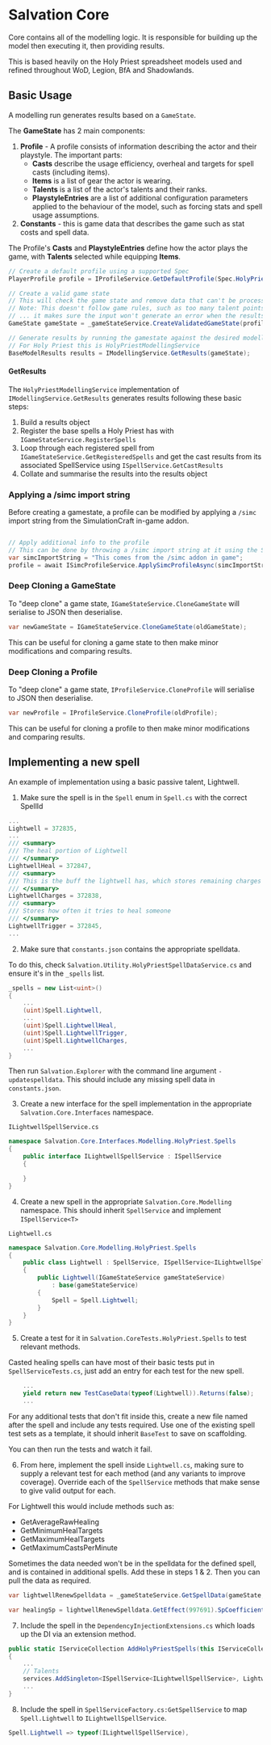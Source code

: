 ﻿# Salvation Core

Core contains all of the modelling logic. It is responsible for building up the model then executing it, then providing results.

This is based heavily on the Holy Priest spreadsheet models used and refined throughout WoD, Legion, BfA and Shadowlands.

## Basic Usage

A modelling run generates results based on a `GameState`.

The **GameState** has 2 main components:

1. **Profile** - A profile consists of information describing the actor and their playstyle. The important parts:
   - **Casts** describe the usage efficiency, overheal and targets for spell casts (including items).
   - **Items** is a list of gear the actor is wearing.
   - **Talents** is a list of the actor's talents and their ranks.
   - **PlaystyleEntries** are a list of additional configuration parameters applied to the behaviour of the model, such as forcing stats and spell usage assumptions.
1. **Constants** - this is game data that describes the game such as stat costs and spell data.

The Profile's **Casts** and **PlaystyleEntries** define how the actor plays the game, with **Talents** selected while equipping **Items**.

```csharp
// Create a default profile using a supported Spec
PlayerProfile profile = IProfileService.GetDefaultProfile(Spec.HolyPriest);

// Create a valid game state
// This will check the game state and remove data that can't be processed.
// Note: This doesn't follow game rules, such as too many talent points spent...
// ... it makes sure the input won't generate an error when the results are generated.
GameState gameState = _gameStateService.CreateValidatedGameState(profile);

// Generate results by running the gamestate against the desired modelling service.
// For Holy Priest this is HolyPriestModellingService
BaseModelResults results = IModellingService.GetResults(gameState);
```

#### GetResults

The `HolyPriestModellingService` implementation of `IModellingService.GetResults` generates results following these basic steps:

1. Build a results object
1. Register the base spells a Holy Priest has with `IGameStateService.RegisterSpells`
1. Loop through each registered spell from `IGameStateService.GetRegisteredSpells` and get the cast results from its associated SpellService using `ISpellService.GetCastResults`
1. Collate and summarise the results into the results object

### Applying a /simc import string

Before creating a gamestate, a profile can be modified by applying a `/simc` import string from the SimulationCraft in-game addon.

```csharp

// Apply additional info to the profile
// This can be done by throwing a /simc import string at it using the SimcProfileParser package
var simcImportString = "This comes from the /simc addon in game";
profile = await ISimcProfileService.ApplySimcProfileAsync(simcImportString, profile);
```

### Deep Cloning a GameState

To "deep clone" a game state, `IGameStateService.CloneGameState` will serialise to JSON then deserialise.

```csharp
var newGameState = IGameStateService.CloneGameState(oldGameState);
```

This can be useful for cloning a game state to then make minor modifications and comparing results.

### Deep Cloning a Profile

To "deep clone" a game state, `IProfileService.CloneProfile` will serialise to JSON then deserialise.

```csharp
var newProfile = IProfileService.CloneProfile(oldProfile);
```

This can be useful for cloning a profile to then make minor modifications and comparing results.

## Implementing a new spell

An example of implementation using a basic passive talent, Lightwell.

1. Make sure the spell is in the `Spell` enum in `Spell.cs` with the correct SpellId

```csharp
...
Lightwell = 372835,
...
/// <summary>
/// The heal portion of Lightwell
/// </summary>
LightwellHeal = 372847,
/// <summary>
/// This is the buff the lightwell has, which stores remaining charges
/// </summary>
LightwellCharges = 372838,
/// <summary>
/// Stores how often it tries to heal someone
/// </summary>
LightwellTrigger = 372845,
...
```

2. Make sure that `constants.json` contains the appropriate spelldata. 

To do this, check `Salvation.Utility.HolyPriestSpellDataService.cs` and ensure it's in the `_spells` list.

```csharp
_spells = new List<uint>()
{
    ...
    (uint)Spell.Lightwell,
    ...
    (uint)Spell.LightwellHeal,
    (uint)Spell.LightwellTrigger,
    (uint)Spell.LightwellCharges,
    ...
}
```

Then run `Salvation.Explorer` with the command line argument `-updatespelldata`. This should include any missing spell data in `constants.json`.

3. Create a new interface for the spell implementation in the appropriate `Salvation.Core.Interfaces` namespace.

`ILightwellSpellService.cs`

```csharp
namespace Salvation.Core.Interfaces.Modelling.HolyPriest.Spells
{
    public interface ILightwellSpellService : ISpellService
    {

    }
}
```

4. Create a new spell in the appropriate `Salvation.Core.Modelling` namespace. This should inherit `SpellService` and implement `ISpellService<T>`

`Lightwell.cs`

```csharp
namespace Salvation.Core.Modelling.HolyPriest.Spells
{
    public class Lightwell : SpellService, ISpellService<ILightwellSpellService>
    {
        public Lightwell(IGameStateService gameStateService)
            : base(gameStateService)
        {
            Spell = Spell.Lightwell;
        }
    }
}
```

5. Create a test for it in `Salvation.CoreTests.HolyPriest.Spells` to test relevant methods. 

Casted healing spells can have most of their basic tests put in `SpellServiceTests.cs`, just add an entry for each test for the new spell.

```csharp
    ...
    yield return new TestCaseData(typeof(Lightwell)).Returns(false);
    ...
```

For any additional tests that don't fit inside this, create a new file named after the spell and include any 
tests required. Use one of the existing spell test sets as a template, it should inherit `BaseTest` to 
save on scaffolding.

You can then run the tests and watch it fail.

6. From here, implement the spell inside `Lightwell.cs`, making sure to supply a relevant test for each method 
(and any variants to improve coverage). Override each of the `SpellService` methods that make sense to give valid 
output for each.

For Lightwell this would include methods such as:

- GetAverageRawHealing
- GetMinimumHealTargets
- GetMaximumHealTargets
- GetMaximumCastsPerMinute

Sometimes the data needed won't be in the spelldata for the defined spell, and is contained in additional spells. 
Add these in steps 1 & 2. Then you can pull the data as required.

```csharp
var lightwellRenewSpelldata = _gameStateService.GetSpellData(gameState, Spell.LightwellHeal);

var healingSp = lightwellRenewSpelldata.GetEffect(997691).SpCoefficient;
```

7. Include the spell in the `DependencyInjectionExtensions.cs` which loads up the DI via an extension method.

```csharp
public static IServiceCollection AddHolyPriestSpells(this IServiceCollection services)
{
    ...
    // Talents
    services.AddSingleton<ISpellService<ILightwellSpellService>, Lightwell>();
    ...
}
```

8. Include the spell in `SpellServiceFactory.cs:GetSpellService` to map `Spell.Lightwell` to `ILightwellSpellService`.

```csharp
Spell.Lightwell => typeof(ILightwellSpellService),
```